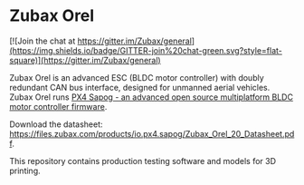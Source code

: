 # Zubax Orel

[![Join the chat at https://gitter.im/Zubax/general](https://img.shields.io/badge/GITTER-join%20chat-green.svg?style=flat-square)](https://gitter.im/Zubax/general)

Zubax Orel is an advanced ESC (BLDC motor controller) with doubly redundant CAN bus interface,
designed for unmanned aerial vehicles.
Zubax Orel runs
[PX4 Sapog - an advanced open source multiplatform BLDC motor controller firmware](https://github.com/PX4/sapog).

Download the datasheet: <https://files.zubax.com/products/io.px4.sapog/Zubax_Orel_20_Datasheet.pdf>.

This repository contains production testing software and models for 3D printing.
